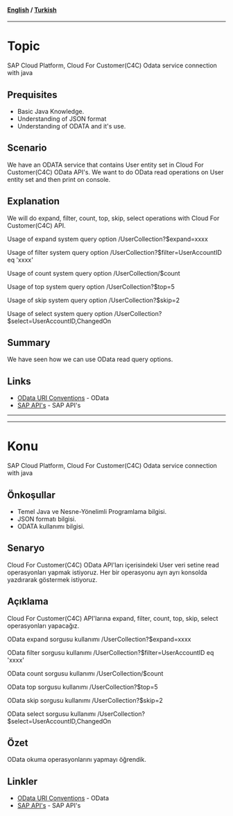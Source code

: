 #### [English](#topic) / [Turkish](#konu)
---

# Topic

SAP Cloud Platform, Cloud For Customer(C4C) Odata service connection with java

## Prequisites

*   Basic Java Knowledge.
*   Understanding of JSON format
*   Understanding of ODATA and it's use.

## Scenario

We have an ODATA service that contains User entity set in Cloud For Customer(C4C) OData API's. We want to do OData read operations on User entity set and then print on console.

## Explanation

We will do expand, filter, count, top, skip, select operations with Cloud For Customer(C4C) API.

Usage of expand system query option
/UserCollection?$expand=xxxx

Usage of filter system query option
/UserCollection?$filter=UserAccountID eq 'xxxx'

Usage of count system query option
/UserCollection/$count

Usage of top system query option
/UserCollection?$top=5

Usage of skip system query option
/UserCollection?$skip=2

Usage of select system query option
/UserCollection?$select=UserAccountID,ChangedOn

## Summary

We have seen how we can use OData read query options.

## Links

* [OData URI Conventions](http://www.odata.org/documentation/odata-version-2-0/uri-conventions/) - OData
* [SAP API's](https://api.sap.com/) - SAP API's

---
---

# Konu

SAP Cloud Platform, Cloud For Customer(C4C) Odata service connection with java

## Önkoşullar

*   Temel Java ve Nesne-Yönelimli Programlama bilgisi.
*   JSON formatı bilgisi.
*   ODATA kullanımı bilgisi.

## Senaryo

Cloud For Customer(C4C) OData API'ları içerisindeki User veri setine read operasyonları yapmak istiyoruz. Her bir operasyonu ayrı ayrı konsolda yazdırarak göstermek istiyoruz.

## Açıklama

Cloud For Customer(C4C) API'larına expand, filter, count, top, skip, select operasyonları yapacağız.

OData expand sorgusu kullanımı
/UserCollection?$expand=xxxx

OData filter sorgusu kullanımı
/UserCollection?$filter=UserAccountID eq 'xxxx'

OData count sorgusu kullanımı
/UserCollection/$count

OData top sorgusu kullanımı
/UserCollection?$top=5

OData skip sorgusu kullanımı
/UserCollection?$skip=2

OData select sorgusu kullanımı
/UserCollection?$select=UserAccountID,ChangedOn

## Özet

OData okuma operasyonlarını yapmayı öğrendik.

## Linkler

* [OData URI Conventions](http://www.odata.org/documentation/odata-version-2-0/uri-conventions/) - OData
* [SAP API's](https://api.sap.com/) - SAP API's
